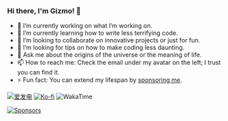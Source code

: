### Hi there, I'm Gizmo! 👋

- 🔭 I’m currently working on what I’m working on.
- 🌱 I’m currently learning how to write less terrifying code.
- 👯 I’m looking to collaborate on innovative projects or just for fun.
- 🤔 I’m looking for tips on how to make coding less daunting.
- 💬 Ask me about the origins of the universe or the meaning of life.
- 📫 How to reach me: Check the email under my avatar on the left; I trust you can find it.
- ⚡ Fun fact: You can extend my lifespan by [sponsoring me](https://afdian.net/a/gizmo).

[![爱发电](https://img.shields.io/badge/%E7%88%B1%E5%8F%91%E7%94%B5-Gizmo-%23946ce6
)](https://afdian.net/a/gizmo)
[![Ko-fi](https://img.shields.io/badge/Ko--fi-%E2%9D%A4%EF%B8%8F-blue?logo=kofi&color=%23fff)](https://ko-fi.com/gizmo_)
![WakaTime](https://img.shields.io/endpoint?url=https%3A%2F%2Fwakapi.aika.dev%2Fapi%2Fcompat%2Fshields%2Fv1%2FGizmo%2Finterval%3A30_days&color=2F855A&label=last%2030%20days&logo=WakaTime)

[![Sponsors](https://afdian-connect.deno.dev/sponsor.svg)](https://afdian.net/a/gizmo)
